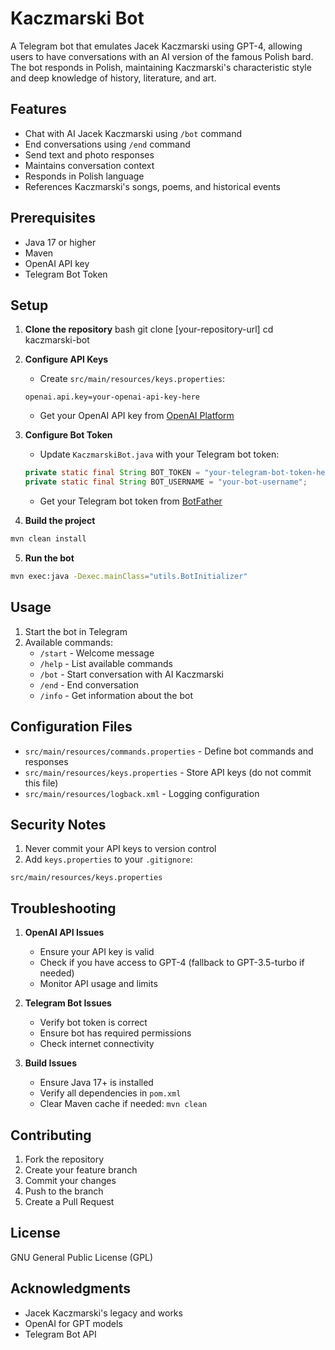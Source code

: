 # Kaczmarski Bot

A Telegram bot that emulates Jacek Kaczmarski using GPT-4, allowing users to have conversations with an AI version of the famous Polish bard. The bot responds in Polish, maintaining Kaczmarski's characteristic style and deep knowledge of history, literature, and art.

## Features

- Chat with AI Jacek Kaczmarski using `/bot` command
- End conversations using `/end` command
- Send text and photo responses
- Maintains conversation context
- Responds in Polish language
- References Kaczmarski's songs, poems, and historical events

## Prerequisites

- Java 17 or higher
- Maven
- OpenAI API key
- Telegram Bot Token

## Setup

1. **Clone the repository**
bash
git clone [your-repository-url]
cd kaczmarski-bot

2. **Configure API Keys**
   - Create `src/main/resources/keys.properties`:
   ```properties
   openai.api.key=your-openai-api-key-here
   ```
   - Get your OpenAI API key from [OpenAI Platform](https://platform.openai.com/api-keys)

3. **Configure Bot Token**
   - Update `KaczmarskiBot.java` with your Telegram bot token:
   ```java
   private static final String BOT_TOKEN = "your-telegram-bot-token-here";
   private static final String BOT_USERNAME = "your-bot-username";
   ```
   - Get your Telegram bot token from [BotFather](https://t.me/botfather)

4. **Build the project**

```bash
mvn clean install
```

5. **Run the bot**
```bash
mvn exec:java -Dexec.mainClass="utils.BotInitializer"
```

## Usage

1. Start the bot in Telegram
2. Available commands:
   - `/start` - Welcome message
   - `/help` - List available commands
   - `/bot` - Start conversation with AI Kaczmarski
   - `/end` - End conversation
   - `/info` - Get information about the bot

## Configuration Files

- `src/main/resources/commands.properties` - Define bot commands and responses
- `src/main/resources/keys.properties` - Store API keys (do not commit this file)
- `src/main/resources/logback.xml` - Logging configuration

## Security Notes

1. Never commit your API keys to version control
2. Add `keys.properties` to your `.gitignore`:
```
src/main/resources/keys.properties
```

## Troubleshooting

1. **OpenAI API Issues**
   - Ensure your API key is valid
   - Check if you have access to GPT-4 (fallback to GPT-3.5-turbo if needed)
   - Monitor API usage and limits

2. **Telegram Bot Issues**
   - Verify bot token is correct
   - Ensure bot has required permissions
   - Check internet connectivity

3. **Build Issues**
   - Ensure Java 17+ is installed
   - Verify all dependencies in `pom.xml`
   - Clear Maven cache if needed: `mvn clean`

## Contributing

1. Fork the repository
2. Create your feature branch
3. Commit your changes
4. Push to the branch
5. Create a Pull Request

## License

 GNU General Public License (GPL)

## Acknowledgments

- Jacek Kaczmarski's legacy and works
- OpenAI for GPT models
- Telegram Bot API
